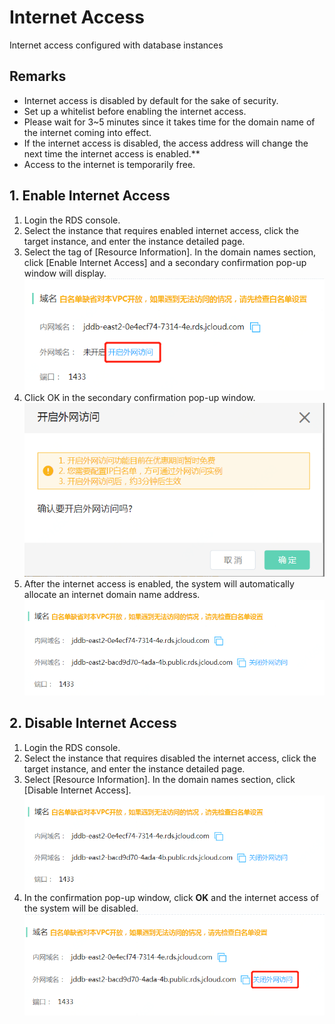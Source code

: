 # Internet Access
Internet access configured with database instances

## Remarks
- Internet access is disabled by default for the sake of security.
- Set up a whitelist before enabling the internet access.
- Please wait for 3~5 minutes since it takes time for the domain name of the internet coming into effect.
- If the internet access is disabled, the access address will change the next time the internet access is enabled.**
- Access to the internet is temporarily free.

## 1. Enable Internet Access
1. Login the RDS console.
2. Select the instance that requires enabled internet access, click the target instance, and enter the instance detailed page.
3. Select the tag of [Resource Information]. In the domain names section, click [Enable Internet Access] and a secondary confirmation pop-up window will display.
![Internet Access1](../../../image/RDS/internet-Access-1.png)
4. Click OK in the secondary confirmation pop-up window.
![Internet Access 2](../../../image/RDS/internet-Access-2.png)
5. After the internet access is enabled, the system will automatically allocate an internet domain name address.
![Internet Access 3](../../../image/RDS/internet-Access-3.png)

## 2. Disable Internet Access
1. Login the RDS console.
2. Select the instance that requires disabled the internet access, click the target instance, and enter the instance detailed page.
3. Select [Resource Information]. In the domain names section, click [Disable Internet Access].
![Internet Access 3](../../../image/RDS/internet-Access-3.png)
4. In the confirmation pop-up window, click **OK** and the internet access of the system will be disabled.
![Internet Access 4](../../../image/RDS/internet-Access-4.png)
